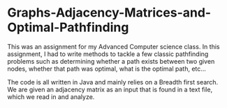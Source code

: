 # Graphs-Adjacency-Matrices-and-Optimal-Pathfinding
This was an assignment for my Advanced Computer science class. In this assignment, I had to write methods to tackle a few classic pathfinding problems such as determining whether a path exists between two given nodes, whether that path was optimal, what is the optimal path, etc...

The code is all written in Java and mainly relies on a Breadth first search. We are given an adjacency matrix as an input that is found in a text file, which we read in and analyze.
